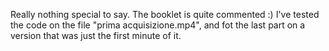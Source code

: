 Really nothing special to say. The booklet is quite commented :)
I've tested the code on the file "prima acquisizione.mp4", and fot the last part on a version that was just the first minute of it.
